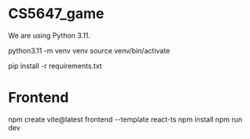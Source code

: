 # CS5647_game

We are using Python 3.11.

python3.11 -m venv venv
source venv/bin/activate

pip install -r requirements.txt

# Frontend

npm create vite@latest frontend --template react-ts
npm install
npm run dev
